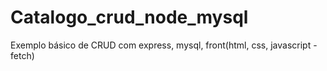 # Catalogo_crud_node_mysql
Exemplo básico de CRUD com express, mysql, front(html, css, javascript - fetch)
